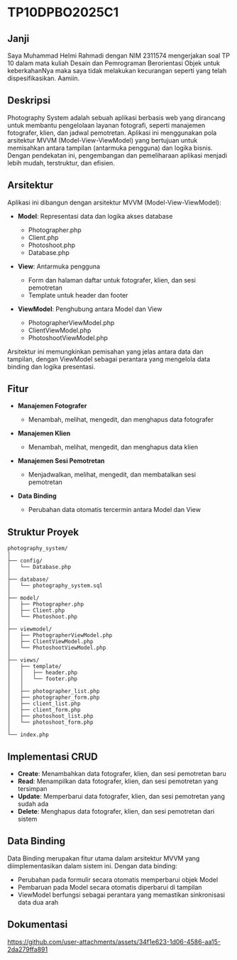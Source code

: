 # TP10DPBO2025C1

## Janji
Saya Muhammad Helmi Rahmadi dengan NIM 2311574 mengerjakan soal TP 10 dalam mata kuliah Desain dan Pemrograman Berorientasi Objek untuk keberkahanNya maka saya tidak melakukan kecurangan seperti yang telah dispesifikasikan. Aamiin.

## Deskripsi
Photography System adalah sebuah aplikasi berbasis web yang dirancang untuk membantu pengelolaan layanan fotografi, seperti manajemen fotografer, klien, dan jadwal pemotretan. Aplikasi ini menggunakan pola arsitektur MVVM (Model-View-ViewModel) yang bertujuan untuk memisahkan antara tampilan (antarmuka pengguna) dan logika bisnis. Dengan pendekatan ini, pengembangan dan pemeliharaan aplikasi menjadi lebih mudah, terstruktur, dan efisien.

## Arsitektur
Aplikasi ini dibangun dengan arsitektur MVVM (Model-View-ViewModel):

- **Model**: Representasi data dan logika akses database
  - Photographer.php
  - Client.php
  - Photoshoot.php
  - Database.php

- **View**: Antarmuka pengguna
  - Form dan halaman daftar untuk fotografer, klien, dan sesi pemotretan
  - Template untuk header dan footer

- **ViewModel**: Penghubung antara Model dan View
  - PhotographerViewModel.php
  - ClientViewModel.php
  - PhotoshootViewModel.php

Arsitektur ini memungkinkan pemisahan yang jelas antara data dan tampilan, dengan ViewModel sebagai perantara yang mengelola data binding dan logika presentasi.

## Fitur
- **Manajemen Fotografer**
  - Menambah, melihat, mengedit, dan menghapus data fotografer
  
- **Manajemen Klien**
  - Menambah, melihat, mengedit, dan menghapus data klien
  
- **Manajemen Sesi Pemotretan**
  - Menjadwalkan, melihat, mengedit, dan membatalkan sesi pemotretan
  
- **Data Binding**
  - Perubahan data otomatis tercermin antara Model dan View


## Struktur Proyek
```
photography_system/
│
├── config/
│   └── Database.php
│
├── database/
│   └── photography_system.sql
│
├── model/
│   ├── Photographer.php
│   ├── Client.php
│   └── Photoshoot.php
│
├── viewmodel/
│   ├── PhotographerViewModel.php
│   ├── ClientViewModel.php
│   └── PhotoshootViewModel.php
│
├── views/
│   ├── template/
│   │   ├── header.php
│   │   └── footer.php
│   │
│   ├── photographer_list.php
│   ├── photographer_form.php
│   ├── client_list.php
│   ├── client_form.php
│   ├── photoshoot_list.php
│   └── photoshoot_form.php
│
└── index.php
```

## Implementasi CRUD
- **Create**: Menambahkan data fotografer, klien, dan sesi pemotretan baru
- **Read**: Menampilkan data fotografer, klien, dan sesi pemotretan yang tersimpan
- **Update**: Memperbarui data fotografer, klien, dan sesi pemotretan yang sudah ada
- **Delete**: Menghapus data fotografer, klien, dan sesi pemotretan dari sistem

## Data Binding
Data Binding merupakan fitur utama dalam arsitektur MVVM yang diimplementasikan dalam sistem ini. Dengan data binding:

- Perubahan pada formulir secara otomatis memperbarui objek Model
- Pembaruan pada Model secara otomatis diperbarui di tampilan
- ViewModel berfungsi sebagai perantara yang memastikan sinkronisasi data dua arah

## Dokumentasi


https://github.com/user-attachments/assets/34f1e623-1d06-4586-aa15-2da279ffa891


